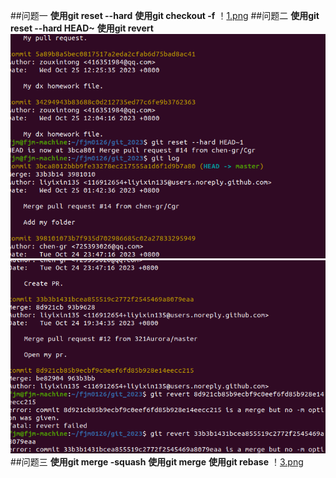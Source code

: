 ##问题一
**使用git reset --hard**
**使用git checkout -f**
！[1.png](./1.png)
##问题二
**使用git reset --hard HEAD~**
**使用git revert**
![2.1.png](./2.1.png)
![2.2.png](./2.2.png)
##问题三
**使用git merge -squash**
**使用git merge**
**使用git rebase**
！[3.png](./3.png)
